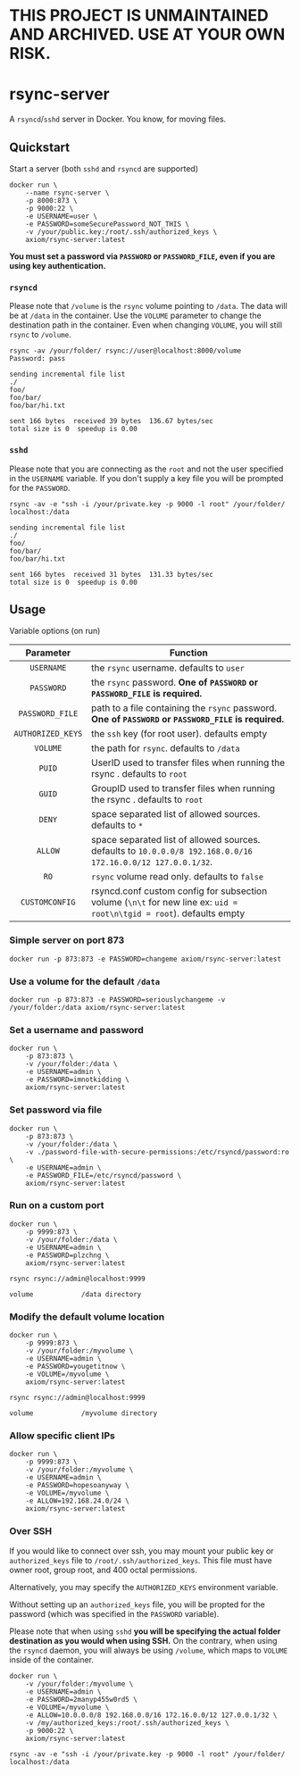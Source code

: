 # THIS PROJECT IS UNMAINTAINED AND ARCHIVED. USE AT YOUR OWN RISK.

# rsync-server

A `rsyncd`/`sshd` server in Docker. You know, for moving files.

## Quickstart

Start a server (both `sshd` and `rsyncd` are supported)

```shell
docker run \
    --name rsync-server \
    -p 8000:873 \
    -p 9000:22 \
    -e USERNAME=user \
    -e PASSWORD=someSecurePassword_NOT_THIS \
    -v /your/public.key:/root/.ssh/authorized_keys \
    axiom/rsync-server:latest
```

**You must set a password via `PASSWORD` or `PASSWORD_FILE`, even if you are using key authentication.**

### `rsyncd`

Please note that `/volume` is the `rsync` volume pointing to `/data`. The data
will be at `/data` in the container. Use the `VOLUME` parameter to change the
destination path in the container. Even when changing `VOLUME`, you will still
`rsync` to `/volume`.

```shell
rsync -av /your/folder/ rsync://user@localhost:8000/volume
Password: pass

sending incremental file list
./
foo/
foo/bar/
foo/bar/hi.txt

sent 166 bytes  received 39 bytes  136.67 bytes/sec
total size is 0  speedup is 0.00
```

### `sshd`

Please note that you are connecting as the `root` and not the user specified in
the `USERNAME` variable. If you don't supply a key file you will be prompted
for the `PASSWORD`.

```shell
rsync -av -e "ssh -i /your/private.key -p 9000 -l root" /your/folder/ localhost:/data

sending incremental file list
./
foo/
foo/bar/
foo/bar/hi.txt

sent 166 bytes  received 31 bytes  131.33 bytes/sec
total size is 0  speedup is 0.00
```

## Usage

Variable options (on run)

|     Parameter     | Function |
| :---------------: | -------- |
| `USERNAME`        | the `rsync` username. defaults to `user`|
| `PASSWORD`        | the `rsync` password. **One of `PASSWORD` or `PASSWORD_FILE` is required.**|
| `PASSWORD_FILE`   | path to a file containing the `rsync` password. **One of `PASSWORD` or `PASSWORD_FILE` is required.**|
| `AUTHORIZED_KEYS` | the `ssh` key (for root user). defaults empty |
| `VOLUME`   | the path for `rsync`. defaults to `/data`|
| `PUID`     | UserID used to transfer files when running the rsync . defaults to `root`|
| `GUID`     | GroupID used to transfer files when running the rsync . defaults to `root`|
| `DENY`     | space separated list of allowed sources. defaults to `*`|
| `ALLOW`    | space separated list of allowed sources. defaults to `10.0.0.0/8 192.168.0.0/16 172.16.0.0/12 127.0.0.1/32`.|
| `RO`     | `rsync` volume read only. defaults to `false`|
| `CUSTOMCONFIG` | rsyncd.conf custom config for subsection volume (`\n\t` for new line ex: `uid = root\n\tgid = root`). defaults empty |

### Simple server on port 873

```shell
docker run -p 873:873 -e PASSWORD=changeme axiom/rsync-server:latest
```

### Use a volume for the default `/data`

```shell
docker run -p 873:873 -e PASSWORD=seriouslychangeme -v /your/folder:/data axiom/rsync-server:latest
```

### Set a username and password

```shell
docker run \
    -p 873:873 \
    -v /your/folder:/data \
    -e USERNAME=admin \
    -e PASSWORD=imnotkidding \
    axiom/rsync-server:latest
```

### Set password via file

```shell
docker run \
    -p 873:873 \
    -v /your/folder:/data \
    -v ./password-file-with-secure-permissions:/etc/rsyncd/password:ro \
    -e USERNAME=admin \
    -e PASSWORD_FILE=/etc/rsyncd/password \
    axiom/rsync-server:latest
```

### Run on a custom port

```shell
docker run \
    -p 9999:873 \
    -v /your/folder:/data \
    -e USERNAME=admin \
    -e PASSWORD=plzchng \
    axiom/rsync-server:latest
```

```shell
rsync rsync://admin@localhost:9999

volume            /data directory
```

### Modify the default volume location

```shell
docker run \
    -p 9999:873 \
    -v /your/folder:/myvolume \
    -e USERNAME=admin \
    -e PASSWORD=yougetitnow \
    -e VOLUME=/myvolume \
    axiom/rsync-server:latest
```

```shell
rsync rsync://admin@localhost:9999

volume            /myvolume directory
```

### Allow specific client IPs

```shell
docker run \
    -p 9999:873 \
    -v /your/folder:/myvolume \
    -e USERNAME=admin \
    -e PASSWORD=hopesoanyway \
    -e VOLUME=/myvolume \
    -e ALLOW=192.168.24.0/24 \
    axiom/rsync-server:latest
```

### Over SSH

If you would like to connect over ssh, you may mount your public key or
`authorized_keys` file to `/root/.ssh/authorized_keys`. This file
must have owner root, group root, and 400 octal permissions.

Alternatively, you may specify the `AUTHORIZED_KEYS` environment variable.

Without setting up an `authorized_keys` file, you will be propted for the
password (which was specified in the `PASSWORD` variable).

Please note that when using `sshd` **you will be specifying the actual folder
destination as you would when using SSH.** On the contrary, when using the
`rsyncd` daemon, you will always be using `/volume`, which maps to `VOLUME`
inside of the container.

```shell
docker run \
    -v /your/folder:/myvolume \
    -e USERNAME=admin \
    -e PASSWORD=2manyp455w0rd5 \
    -e VOLUME=/myvolume \
    -e ALLOW=10.0.0.0/8 192.168.0.0/16 172.16.0.0/12 127.0.0.1/32 \
    -v /my/authorized_keys:/root/.ssh/authorized_keys \
    -p 9000:22 \
    axiom/rsync-server:latest
```

```shell
rsync -av -e "ssh -i /your/private.key -p 9000 -l root" /your/folder/ localhost:/data
```
